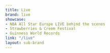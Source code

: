 ```yaml
---
title: Live
brand: live
showcase:
- NBA All Star Europe LIVE behind the scenes
- Strawberries & Creem Festival
- Guinness World Records
link: "/live"
layout: sub-brand
---
```


